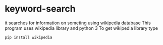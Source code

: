 # keyword-search
it searches for information on someting using wikipedia database
This program uses wikipedia library and python 3
To get wikipedia library type

	pip install wikipedia
	
